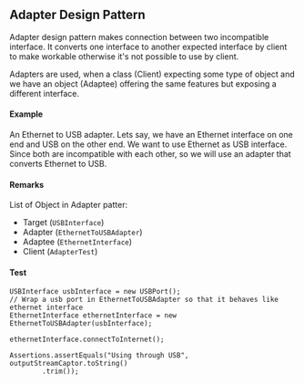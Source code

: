 ## Adapter Design Pattern

Adapter design pattern makes connection between two incompatible interface. It converts one interface to another expected
interface by client to make workable otherwise it's not possible to use by client.

Adapters are used, when a class (Client) expecting some type of object and we have an object (Adaptee) offering the same 
features but exposing a different interface.

#### Example

An Ethernet to USB adapter. Lets say, we have an Ethernet interface on one end and USB on the other end. We want to use 
Ethernet as USB interface. Since both are incompatible with each other, so we will use an adapter that converts Ethernet to 
USB.

#### Remarks

List of Object in Adapter patter:
- Target (`USBInterface`)
- Adapter (`EthernetToUSBAdapter`)
- Adaptee (`EthernetInterface`)
- Client (`AdapterTest`)

#### Test
```
USBInterface usbInterface = new USBPort();
// Wrap a usb port in EthernetToUSBAdapter so that it behaves like ethernet interface
EthernetInterface ethernetInterface = new EthernetToUSBAdapter(usbInterface);

ethernetInterface.connectToInternet();

Assertions.assertEquals("Using through USB", outputStreamCaptor.toString()
        .trim());
```



